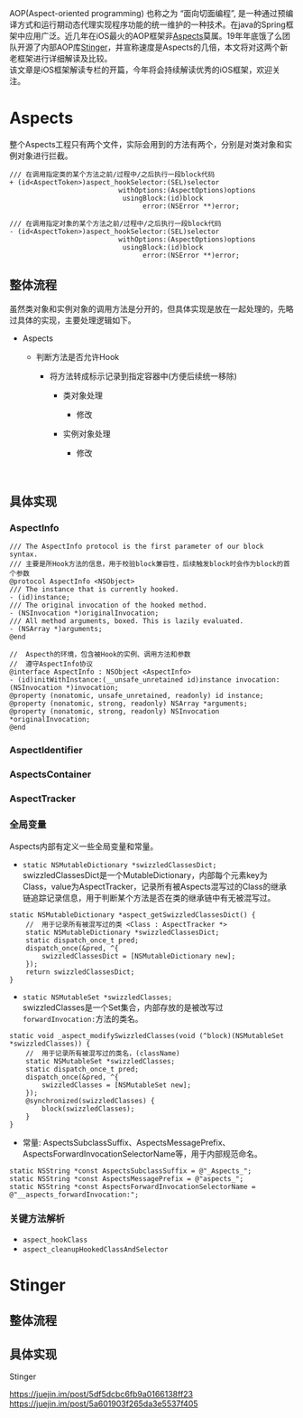 AOP(Aspect-oriented programming) 也称之为 “面向切面编程”, 是一种通过预编译方式和运行期动态代理实现程序功能的统一维护的一种技术。在java的Spring框架中应用广泛。近几年在iOS最火的AOP框架非[Aspects]()莫属。19年年底饿了么团队开源了内部AOP库[Stinger]()，并宣称速度是Aspects的几倍，本文将对这两个新老框架进行详细解读及比较。  
该文章是iOS框架解读专栏的开篇，今年将会持续解读优秀的iOS框架，欢迎关注。

# Aspects
整个Aspects工程只有两个文件，实际会用到的方法有两个，分别是对类对象和实例对象进行拦截。 
```
/// 在调用指定类的某个方法之前/过程中/之后执行一段block代码
+ (id<AspectToken>)aspect_hookSelector:(SEL)selector
                           withOptions:(AspectOptions)options
                            usingBlock:(id)block
                                 error:(NSError **)error;

/// 在调用指定对象的某个方法之前/过程中/之后执行一段block代码
- (id<AspectToken>)aspect_hookSelector:(SEL)selector
                           withOptions:(AspectOptions)options
                            usingBlock:(id)block
                                 error:(NSError **)error;
```
## 整体流程

虽然类对象和实例对象的调用方法是分开的，但具体实现是放在一起处理的，先略过具体的实现，主要处理逻辑如下。

- Aspects

   - 判断方法是否允许Hook

      - 将方法转成标示记录到指定容器中(方便后续统一移除)

         - 类对象处理

           	- 修改

         - 实例对象处理

           	- 修改

           ​

## 具体实现
### AspectInfo<AspectInfo>
```
/// The AspectInfo protocol is the first parameter of our block syntax.
/// 主要是所Hook方法的信息，用于校验block兼容性，后续触发block时会作为block的首个参数
@protocol AspectInfo <NSObject>
/// The instance that is currently hooked.
- (id)instance;
/// The original invocation of the hooked method.
- (NSInvocation *)originalInvocation;
/// All method arguments, boxed. This is lazily evaluated.
- (NSArray *)arguments;
@end

//  Aspecth的环境，包含被Hook的实例、调用方法和参数
//  遵守AspectInfo协议
@interface AspectInfo : NSObject <AspectInfo>
- (id)initWithInstance:(__unsafe_unretained id)instance invocation:(NSInvocation *)invocation;
@property (nonatomic, unsafe_unretained, readonly) id instance;
@property (nonatomic, strong, readonly) NSArray *arguments;
@property (nonatomic, strong, readonly) NSInvocation *originalInvocation;
@end
```
### AspectIdentifier<AspectToken>
### AspectsContainer
### AspectTracker
### 全局变量
Aspects内部有定义一些全局变量和常量。   

- `static NSMutableDictionary *swizzledClassesDict; `    
swizzledClassesDict是一个MutableDictionary，内部每个元素key为Class，value为AspectTracker，记录所有被Aspects混写过的Class的继承链追踪记录信息，用于判断某个方法是否在类的继承链中有无被混写过。

```
static NSMutableDictionary *aspect_getSwizzledClassesDict() {
    //  用于记录所有被混写过的类 <Class : AspectTracker *>
    static NSMutableDictionary *swizzledClassesDict;
    static dispatch_once_t pred;
    dispatch_once(&pred, ^{
        swizzledClassesDict = [NSMutableDictionary new];
    });
    return swizzledClassesDict;
}
```
- `static NSMutableSet *swizzledClasses;`  
swizzledClasses是一个Set集合，内部存放的是被改写过`forwardInvocation:`方法的类名。

```
static void _aspect_modifySwizzledClasses(void (^block)(NSMutableSet *swizzledClasses)) {
    //  用于记录所有被混写过的类名，(className)
    static NSMutableSet *swizzledClasses;
    static dispatch_once_t pred;
    dispatch_once(&pred, ^{
        swizzledClasses = [NSMutableSet new];
    });
    @synchronized(swizzledClasses) {
        block(swizzledClasses);
    }
}
```
- 常量: AspectsSubclassSuffix、AspectsMessagePrefix、AspectsForwardInvocationSelectorName等，用于内部规范命名。

```
static NSString *const AspectsSubclassSuffix = @"_Aspects_";
static NSString *const AspectsMessagePrefix = @"aspects_";
static NSString *const AspectsForwardInvocationSelectorName = @"__aspects_forwardInvocation:";
```


### 关键方法解析
- `aspect_hookClass`
- `aspect_cleanupHookedClassAndSelector`
# Stinger
## 整体流程
## 具体实现


Stinger

https://juejin.im/post/5df5dcbc6fb9a0166138ff23
https://juejin.im/post/5a601903f265da3e5537f405